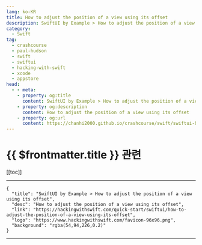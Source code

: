 ```yaml
---
lang: ko-KR
title: How to adjust the position of a view using its offset
description: SwiftUI by Example > How to adjust the position of a view using its offset
category:
  - Swift
tag: 
  - crashcourse
  - paul-hudson
  - swift
  - swiftui
  - hacking-with-swift
  - xcode
  - appstore
head:
  - - meta:
    - property: og:title
      content: SwiftUI by Example > How to adjust the position of a view using its offset
    - property: og:description
      content: How to adjust the position of a view using its offset
    - property: og:url
      content: https://chanhi2000.github.io/crashcourse/swift/swiftui-by-example/16-transforming-views/how-to-adjust-the-position-of-a-view-using-its-offset.html
---
```


# {{ $frontmatter.title }} 관련

[[toc]]

---

```component VPCard
{
  "title": "SwiftUI by Example > How to adjust the position of a view using its offset",
  "desc": "How to adjust the position of a view using its offset",
  "link": "https://hackingwithswift.com/quick-start/swiftui/how-to-adjust-the-position-of-a-view-using-its-offset",
  "logo": "https://www.hackingwithswift.com/favicon-96x96.png",
  "background": "rgba(54,94,226,0.2)"
}
```

---

<TagLinks />